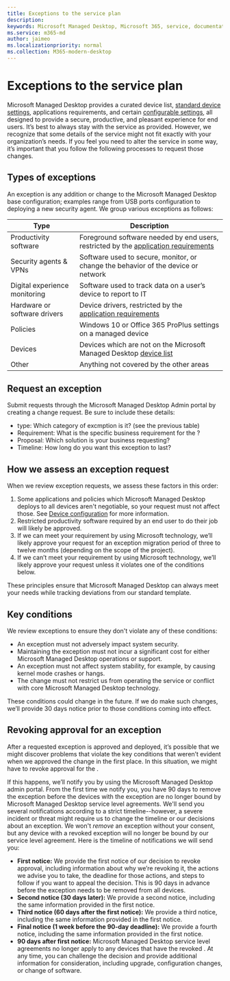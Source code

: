 ```yaml
---
title: Exceptions to the service plan
description: 
keywords: Microsoft Managed Desktop, Microsoft 365, service, documentation
ms.service: m365-md
author: jaimeo
ms.localizationpriority: normal
ms.collection: M365-modern-desktop
---
```


# Exceptions to the service plan

Microsoft Managed Desktop provides a curated device list, [standard device settings](device-policies.md), applications requirements, and certain [configurable settings](../working-with-managed-desktop/config-setting-overview.md), all designed to provide a secure, productive, and pleasant experience for end users. It’s best to always stay with the service as provided. However, we recognize that some details of the service might not fit exactly with your organization’s needs. If you feel you need to alter the service in some way, it’s important that you follow the following processes to request those changes.

 
## Types of exceptions
An exception is any addition or change to the Microsoft Managed Desktop base configuration; examples range from USB ports configuration to deploying a new security agent. We group various exceptions as follows:


|Type  |Description  |
|---------|---------|
|Productivity software     |  Foreground software needed by end users, restricted by the [application requirements](mmd-app-requirements.md)       |
|Security agents & VPNs     |  Software used to secure, monitor, or change the behavior of the device or network       |
|Digital experience monitoring     |  Software used to track data on a user’s device to report to IT       |
|Hardware or software drivers     |   Device drivers, restricted by the [application requirements](mmd-app-requirements.md)      |
|Policies     | Windows 10 or Office 365 ProPlus settings on a managed device        |
|Devices     | Devices which are not on the Microsoft Managed Desktop [device list](device-list.md)        |
|Other     |  Anything not covered by the other areas       |



 
## Request an exception

Submit requests through the Microsoft Managed Desktop Admin portal by creating a change request. Be sure to include these details:
-	 type: Which category of excmption is it? (see the previous table)
-	Requirement: What is the specific business requirement for the ?
-	Proposal: Which solution is your business requesting?
-	Timeline: How long do you want this exception to last? 


## How we assess an exception request

When we review exception requests, we assess these factors in this order:
 
1.	Some applications and policies which Microsoft Managed Desktop deploys to all devices aren't negotiable, so your request must not affect those. See [Device configuration](device-policies.md) for more information.
2.	Restricted productivity software required by an end user to do their job will likely be approved. 
3.	If we can meet your requirement by using Microsoft technology, we’ll likely approve your request for an exception migration period of three to twelve months (depending on the scope of the project).
4.	If we can’t meet your requirement by using Microsoft technology, we’ll likely approve your request unless it violates one of the conditions below.  

These principles ensure that Microsoft Managed Desktop can always meet your needs while tracking deviations from our standard template. 

## Key conditions

We review exceptions to ensure they don't violate any of these conditions:

-	An exception must not adversely impact system security. 
-	Maintaining the exception must not incur a significant cost for either Microsoft Managed Desktop operations or support.
-	An exception must not affect system stability, for example, by causing kernel mode crashes or hangs.
-	The change must not restrict us from operating the service or conflict with core Microsoft Managed Desktop technology.

These conditions could change in the future. If we do make such changes, we’ll provide 30 days notice prior to those conditions coming into effect.

## Revoking approval for an exception

After a requested exception is approved and deployed, it’s possible that we might discover problems that violate the key conditions that weren’t evident when we approved the change in the first place. In this situation, we might have to revoke approval for the .
 
If this happens, we’ll notify you by using the Microsoft Managed Desktop admin portal. From the first time we notify you, you have 90 days to remove the exception before the devices with the exception are no longer bound by Microsoft Managed Desktop service level agreements. We'll send you several notifications according to a strict timeline--however, a severe incident or threat might require us to change the timeline or our decisions about an exception. We won't *remove* an exception without your consent, but any device with a revoked exception will no longer be bound by our service level agreement. Here is the timeline of notifications we will send you:

- **First notice:** We provide the first notice of our decision to revoke approval, including information about why we’re revoking it, the actions we advise you to take, the deadline for those actions, and steps to follow if you want to appeal the decision. This is 90 days in advance before the exception needs to be removed from all devices. 
- **Second notice (30 days later):** We provide a second notice, including the same information provided in the first notice. 
- **Third notice (60 days after the first notice):** We provide a third notice, including the same information provided in the first notice. 
- **Final notice (1 week before the 90-day deadline):** We provide a fourth notice, including the same information provided in the first notice.
- **90 days after first notice:** Microsoft Managed Desktop service level agreements no longer apply to any devices that have the revoked . At any time, you can challenge the decision and provide additional information for consideration, including upgrade, configuration changes, or change of software. 

